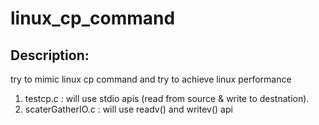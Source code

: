 # linux_cp_command
Description:
------------
try to mimic linux cp command and try to achieve linux performance
1. testcp.c : will use stdio apis (read from source & write to destnation).
2. scaterGatherIO.c : will use readv() and writev() api
